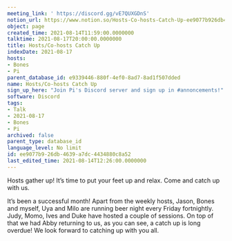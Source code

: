 ```yaml
---
meeting_link: ' https://discord.gg/vE7QUXGDnS'
notion_url: https://www.notion.so/Hosts-Co-hosts-Catch-Up-ee9077b926db4639a7dc4434880c8a52
object: page
created_time: 2021-08-14T11:59:00.0000000
talktime: 2021-08-17T20:00:00.0000000
title: Hosts/Co-hosts Catch Up
indexDate: 2021-08-17
hosts:
- Bones
- Pi
parent_database_id: e9339446-880f-4ef0-8ad7-8ad1f507dded
name: Hosts/Co-hosts Catch Up
sign_up_here: "Join Pi's Discord server and sign up in #annoncements!"
software: Discord
tags:
- Talk
- 2021-08-17
- Bones
- Pi
archived: false
parent_type: database_id
language_level: No limit
id: ee9077b9-26db-4639-a7dc-4434880c8a52
last_edited_time: 2021-08-14T12:26:00.0000000
---
```









Hosts gather up! It’s time to put your feet up and relax. Come and catch up with us.

It’s been a successful month! Apart from the weekly hosts, Jason, Bones and myself, Uya and Milo are running beer night every Friday fortnightly. Judy, Momo, Ives and Duke have hosted a couple of sessions. On top of that we had Abby returning to us, as you can see, a catch up is long overdue! We look forward to catching up with you all.

















